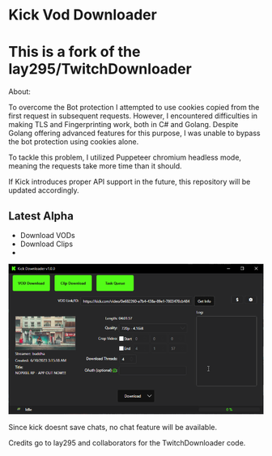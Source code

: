 # Kick Vod Downloader

# This is a fork of the lay295/TwitchDownloader

About: 

To overcome the Bot protection I attempted to use cookies copied from the first request in subsequent requests. However, I encountered difficulties in making TLS and Fingerprinting work, both in C# and Golang. Despite Golang offering advanced features for this purpose, I was unable to bypass the bot protection using cookies alone.

To tackle this problem, I utilized Puppeteer chromium headless mode, meaning the requests take more time than it should.

If Kick introduces proper API support in the future, this repository will be updated accordingly.

## Latest Alpha
- Download VODs
- Download Clips
- 
![Figure 1.1](KickDownloaderWPF/Images/vodExample.png)


Since kick doesnt save chats, no chat feature will be available.


Credits go to lay295 and collaborators for the TwitchDownloader code.
